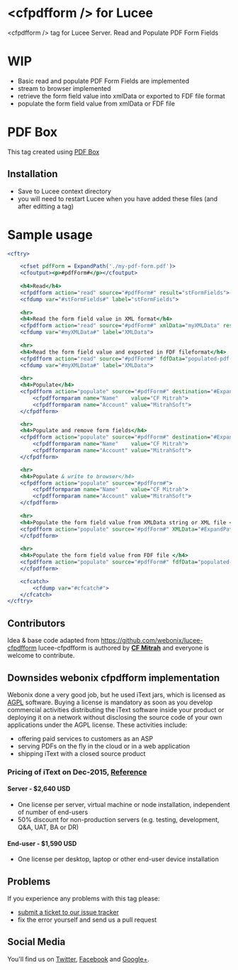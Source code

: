 # **\<cfpdfform /\> for Lucee**
\<cfpdfform /\> tag for Lucee Server. Read and Populate PDF Form Fields

# WIP
- Basic read and populate PDF Form Fields are implemented
- stream to browser implemented
- retrieve the form field value into xmlData or exported to FDF file format
- populate the form field value from xmlData or FDF file

# **PDF Box**
This tag created using [PDF Box](http://pdfbox.apache.org/)


## Installation
- Save to Lucee context directory
- you will need to restart Lucee when you have added these files (and after editting a tag)

# **Sample usage**
````cfml
<cftry>

	<cfset pdfForm = ExpandPath('./my-pdf-form.pdf')>
	<cfoutput><p>#pdfForm#</p></cfoutput>
	
	<h4>Read</h4>
	<cfpdfform action="read" source="#pdfForm#" result="stFormFields">
	<cfdump var="#stFormFields#" label="stFormFields">
	
	<hr>
	<h4>Read the form field value in XML format</h4>
	<cfpdfform action="read" source="#pdfForm#" xmlData="myXMLData" result="stFormFields">
	<cfdump var="#myXMLData#" label="XMLData">
	
	<hr>
	<h4>Read the form field value and exported in FDF fileformat</h4>
	<cfpdfform action="read" source="#pdfForm#" fdfData="populated-pdf-form.fdf">
	<cfdump var="#myXMLData#" label="XMLData">
	
	<hr>
	<h4>Populate</h4>
	<cfpdfform action="populate" source="#pdfForm#" destination="#ExpandPath('./populated-pdf-form.pdf')#" >
		<cfpdfformparam name="Name"    value="CF Mitrah">
		<cfpdfformparam name="Account" value="MitrahSoft">
	</cfpdfform>

	<hr>
	<h4>Populate and remove form fields</h4>
	<cfpdfform action="populate" source="#pdfForm#" destination="#ExpandPath('./populated-pdf-form.pdf')#" flatten="true">
		<cfpdfformparam name="Name"    value="CF Mitrah">
		<cfpdfformparam name="Account" value="MitrahSoft">
	</cfpdfform>

	<hr>
	<h4>Populate & write to browser</h4>
	<cfpdfform action="populate" source="#pdfForm#">
		<cfpdfformparam name="Name"    value="CF Mitrah">
		<cfpdfformparam name="Account" value="MitrahSoft">
	</cfpdfform>
	
	<hr>
	<h4>Populate the form field value from XMLData string or XML file </h4>
	<cfpdfform action="populate" source="#pdfForm#" XMLData="#ExpandPath('./Example.xml')#" destination="#ExpandPath('./populated-pdf-form.pdf')#" overwrite="true">
	</cfpdfform>
	
	<hr>
	<h4>Populate the form field value from FDF file </h4>
	<cfpdfform action="populate" source="#pdfForm#" fdfData="populated-pdf-form.fdf" destination="#ExpandPath('./populated-pdf-form.pdf')#" overwrite="true">
	</cfpdfform>

	<cfcatch>
		<cfdump var="#cfcatch#">
	</cfcatch>
</cftry>
````
## **Contributors**

Idea & base code adapted from https://github.com/webonix/lucee-cfpdfform
lucee-cfpdfform is authored by **[CF Mitrah](http://www.MitrahSoft.com/)** and everyone is welcome to contribute. 

## **Downsides webonix cfpdfform implementation**

Webonix done a very good job, but he used iText jars, which is licensed as [AGPL](https://github.com/itext/itextpdf/blob/master/LICENSE.md) software. Buying a license is mandatory as soon as you develop commercial activities distributing the iText software inside your product or deploying it on a network without disclosing the source code of your own applications under the AGPL license. These activities include:
- offering paid services to customers as an ASP
- serving PDFs on the fly in the cloud or in a web application
- shipping iText with a closed source product

### Pricing of iText on Dec-2015, [Reference](http://itextpdf.com/Pricing/unit-based)
#### Server - $2,640 USD
- One license per server, virtual machine or node installation, independent of number of end-users
- 50% discount for non-production servers (e.g. testing, development, Q&A, UAT, BA or DR)

#### End-user - $1,590 USD
- One license per desktop, laptop or other end-user device installation



## **Problems**

If you experience any problems with this tag please:

* [submit a ticket to our issue tracker](https://github.com/mitrahsoft/lucee-cfpdfform/issues)
* fix the error yourself and send us a pull request

## **Social Media**

You'll find us on [Twitter](https://twitter.com/MitrahSoft), [Facebook](http://www.facebook.com/MitrahSoft) and [Google+](https://plus.google.com/+MitrahsoftKovilpatti).
